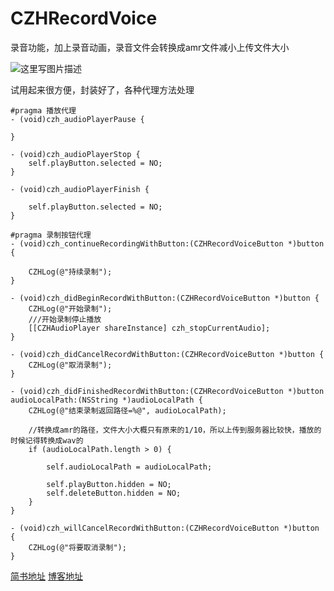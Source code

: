 # CZHRecordVoice
录音功能，加上录音动画，录音文件会转换成amr文件减小上传文件大小

![这里写图片描述](https://img-blog.csdn.net/20180904163111392?watermark/2/text/aHR0cHM6Ly9ibG9nLmNzZG4ubmV0L0h1cnJ5VXBDaGVuZw==/font/5a6L5L2T/fontsize/400/fill/I0JBQkFCMA==/dissolve/70)

试用起来很方便，封装好了，各种代理方法处理

```
#pragma 播放代理
- (void)czh_audioPlayerPause {
    
}

- (void)czh_audioPlayerStop {
    self.playButton.selected = NO;
}

- (void)czh_audioPlayerFinish {
    
    self.playButton.selected = NO;
}

#pragma 录制按钮代理
- (void)czh_continueRecordingWithButton:(CZHRecordVoiceButton *)button {
    
    CZHLog(@"持续录制");
}

- (void)czh_didBeginRecordWithButton:(CZHRecordVoiceButton *)button {
    CZHLog(@"开始录制");
    ///开始录制停止播放
    [[CZHAudioPlayer shareInstance] czh_stopCurrentAudio];
}

- (void)czh_didCancelRecordWithButton:(CZHRecordVoiceButton *)button {
    CZHLog(@"取消录制");
}

- (void)czh_didFinishedRecordWithButton:(CZHRecordVoiceButton *)button audioLocalPath:(NSString *)audioLocalPath {
    CZHLog(@"结束录制返回路径=%@", audioLocalPath);
    
    //转换成amr的路径，文件大小大概只有原来的1/10，所以上传到服务器比较快，播放的时候记得转换成wav的
    if (audioLocalPath.length > 0) {
        
        self.audioLocalPath = audioLocalPath;
        
        self.playButton.hidden = NO;
        self.deleteButton.hidden = NO;
    }
}

- (void)czh_willCancelRecordWithButton:(CZHRecordVoiceButton *)button {
    CZHLog(@"将要取消录制");
}

```

[简书地址](https://www.jianshu.com/p/882c41abccd1)
[博客地址](https://blog.csdn.net/HurryUpCheng)
